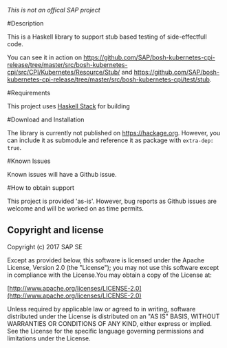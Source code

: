 *This is not an offical SAP project*

#Description

This is a Haskell library to support stub based testing of side-effectfull code.

You can see it in action on https://github.com/SAP/bosh-kubernetes-cpi-release/tree/master/src/bosh-kubernetes-cpi/src/CPI/Kubernetes/Resource/Stub/ and https://github.com/SAP/bosh-kubernetes-cpi-release/tree/master/src/bosh-kubernetes-cpi/test/stub.

#Requirements

This project uses [Haskell Stack](https://docs.haskellstack.org/en/stable/README/) for building

#Download and Installation

The library is currently not published on https://hackage.org. However, you can include it as submodule and reference it as package with `extra-dep: true`.

#Known Issues

Known issues will have a Github issue.

#How to obtain support

This project is provided 'as-is'. However, bug reports as Github issues are welcome and will be worked on as time permits.

Copyright and license
---------------------

Copyright (c) 2017 SAP SE

Except as provided below, this software is licensed under the Apache License, Version 2.0 (the "License"); you may not use this software except in compliance with the License.You may obtain a copy of the License at:

[http://www.apache.org/licenses/LICENSE-2.0](http://www.apache.org/licenses/LICENSE-2.0)

Unless required by applicable law or agreed to in writing, software distributed under the License is distributed on an "AS IS" BASIS, WITHOUT WARRANTIES OR CONDITIONS OF ANY KIND, either express or implied. See the License for the specific language governing permissions and limitations under the License.
